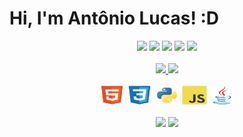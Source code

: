 # Hi, I'm Antônio Lucas! :D

<div align="center">
  <img src="https://img.shields.io/badge/twitter-%231DA1F2.svg?&style=for-the-badge&logo=twitter&logoColor=white" />
  <img src="https://img.shields.io/badge/medium-%2312100E.svg?&style=for-the-badge&logo=medium&logoColor=white" />
  <img src="https://img.shields.io/badge/linkedin-%230077B5.svg?&style=for-the-badge&logo=linkedin&logoColor=white" />
  <img src="https://img.shields.io/badge/instagram-%23E4405F.svg?&style=for-the-badge&logo=instagram&logoColor=white" />
  <img src="https://img.shields.io/badge/facebook-%231877F2.svg?&style=for-the-badge&logo=facebook&logoColor=white" />
</div>

<br />

<div align="center">
  <a href="https://github.com/hugonogo">
    <img height="180em" src="https://github-readme-stats.vercel.app/api/top-langs/?username=UmJovemProgramador&layout=compact&langs_count=7&theme=dark"/>
    <img height="180em" src="https://github-readme-stats.vercel.app/api?username=UmJovemProgramador&show_icons=true&theme=dark" />
  </a>
</div>

<br />

<div align="center" style="display: inline_block">
  <img alt="HG-HTML" height="30" width="40" src="https://raw.githubusercontent.com/devicons/devicon/master/icons/html5/html5-original.svg">
  <img alt="HG-CSS" height="30" width="40" src="https://raw.githubusercontent.com/devicons/devicon/master/icons/css3/css3-original.svg">
  <img alt="HG-Python" height="30" width="40" src="https://raw.githubusercontent.com/devicons/devicon/master/icons/python/python-original.svg">
  <img alt="HG-JavaScript" height="30" width="40" src="https://raw.githubusercontent.com/devicons/devicon/master/icons/javascript/javascript-original.svg">
  <img alt="HG-Java" height="30" width="40" src="https://raw.githubusercontent.com/devicons/devicon/master/icons/java/java-original.svg">
</div>

<br />

<div align="center">
  <img height="200em" src="https://neilpatel.com/wp-content/uploads/2017/12/10-tipos-de-codigos-html-web.jpeg" />
  <img height="200em" src="https://activity-graph.herokuapp.com/graph?username=UmJovemProgramador&bg_color=0D1117&color=5BCDEC&line=5BCDEC&point=FFFFFF&hide_border=true" />
</div>


